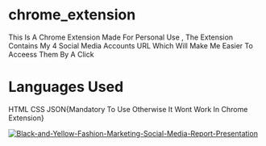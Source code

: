 # chrome_extension

This Is A Chrome Extension Made For Personal Use , The Extension Contains My 4 Social Media Accounts URL Which Will Make Me Easier To Acceess Them By A Click 

# Languages Used
  HTML
  CSS
  JSON{Mandatory To Use Otherwise It Wont Work In Chrome Extension}

<a href="https://ibb.co/gVn1QSm"><img src="https://i.ibb.co/gVn1QSm/Black-and-Yellow-Fashion-Marketing-Social-Media-Report-Presentation.png" alt="Black-and-Yellow-Fashion-Marketing-Social-Media-Report-Presentation" border="0"></a>
